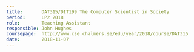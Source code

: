 ```yaml
---
title:       DAT315/DIT199 The Computer Scientist in Society
period:      LP2 2018
role:        Teaching Assistant
responsible: John Hughes
coursepage:  http://www.cse.chalmers.se/edu/year/2018/course/DAT315
date:        2018-11-07
---
```

